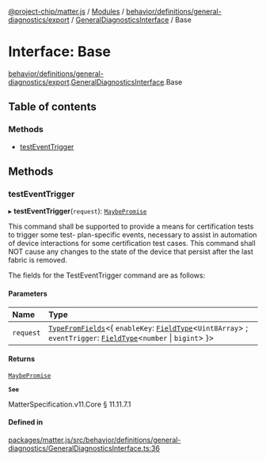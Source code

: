 [@project-chip/matter.js](../README.md) / [Modules](../modules.md) / [behavior/definitions/general-diagnostics/export](../modules/behavior_definitions_general_diagnostics_export.md) / [GeneralDiagnosticsInterface](../modules/behavior_definitions_general_diagnostics_export.GeneralDiagnosticsInterface.md) / Base

# Interface: Base

[behavior/definitions/general-diagnostics/export](../modules/behavior_definitions_general_diagnostics_export.md).[GeneralDiagnosticsInterface](../modules/behavior_definitions_general_diagnostics_export.GeneralDiagnosticsInterface.md).Base

## Table of contents

### Methods

- [testEventTrigger](behavior_definitions_general_diagnostics_export.GeneralDiagnosticsInterface.Base.md#testeventtrigger)

## Methods

### testEventTrigger

▸ **testEventTrigger**(`request`): [`MaybePromise`](../modules/util_export.md#maybepromise)

This command shall be supported to provide a means for certification tests to trigger some test-
plan-specific events, necessary to assist in automation of device interactions for some certification test
cases. This command shall NOT cause any changes to the state of the device that persist after the last
fabric is removed.

The fields for the TestEventTrigger command are as follows:

#### Parameters

| Name | Type |
| :------ | :------ |
| `request` | [`TypeFromFields`](../modules/tlv_export.md#typefromfields)\<\{ `enableKey`: [`FieldType`](tlv_export.FieldType.md)\<`Uint8Array`\> ; `eventTrigger`: [`FieldType`](tlv_export.FieldType.md)\<`number` \| `bigint`\>  }\> |

#### Returns

[`MaybePromise`](../modules/util_export.md#maybepromise)

**`See`**

MatterSpecification.v11.Core § 11.11.7.1

#### Defined in

[packages/matter.js/src/behavior/definitions/general-diagnostics/GeneralDiagnosticsInterface.ts:36](https://github.com/project-chip/matter.js/blob/558e12c94a201592c28c7bc0743705360b3e5ca6/packages/matter.js/src/behavior/definitions/general-diagnostics/GeneralDiagnosticsInterface.ts#L36)
